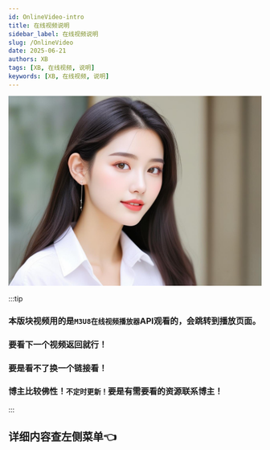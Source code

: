 ```yaml
---
id: OnlineVideo-intro
title: 在线视频说明
sidebar_label: 在线视频说明
slug: /OnlineVideo
date: 2025-06-21
authors: XB
tags: [XB, 在线视频, 说明]
keywords: [XB, 在线视频, 说明]
---
```


![image-zaixian](OnlineVideo.aseets/image-zaixian.jpg)

:::tip
### 本版块**视频**用的是`M3U8在线视频播放器`API观看的，会跳转到播放页面。
### 要看下一个视频返回就行！
### 要是看不了换一个链接看！
### 博主比较佛性！`不定时更新！`要是有需要看的资源联系博主！
:::


## 详细内容查左侧菜单👈




